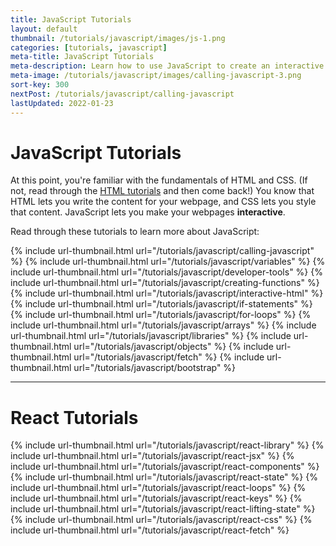 ```yaml
---
title: JavaScript Tutorials
layout: default
thumbnail: /tutorials/javascript/images/js-1.png
categories: [tutorials, javascript]
meta-title: JavaScript Tutorials
meta-description: Learn how to use JavaScript to create an interactive webpage.
meta-image: /tutorials/javascript/images/calling-javascript-3.png
sort-key: 300
nextPost: /tutorials/javascript/calling-javascript
lastUpdated: 2022-01-23
---
```


# JavaScript Tutorials

At this point, you're familiar with the fundamentals of HTML and CSS. (If not, read through the [HTML tutorials](/tutorials/html) and then come back!) You know that HTML lets you write the content for your webpage, and CSS lets you style that content. JavaScript lets you make your webpages **interactive**.

Read through these tutorials to learn more about JavaScript:

<div class="thumbnail-link-container">
{% include url-thumbnail.html url="/tutorials/javascript/calling-javascript" %}
{% include url-thumbnail.html url="/tutorials/javascript/variables" %}
{% include url-thumbnail.html url="/tutorials/javascript/developer-tools" %}
{% include url-thumbnail.html url="/tutorials/javascript/creating-functions" %}
{% include url-thumbnail.html url="/tutorials/javascript/interactive-html" %}
{% include url-thumbnail.html url="/tutorials/javascript/if-statements" %}
{% include url-thumbnail.html url="/tutorials/javascript/for-loops" %}
{% include url-thumbnail.html url="/tutorials/javascript/arrays" %}
{% include url-thumbnail.html url="/tutorials/javascript/libraries" %}
{% include url-thumbnail.html url="/tutorials/javascript/objects" %}
{% include url-thumbnail.html url="/tutorials/javascript/fetch" %}
{% include url-thumbnail.html url="/tutorials/javascript/bootstrap" %}
</div>

---

# React Tutorials

<div class="thumbnail-link-container">
{% include url-thumbnail.html url="/tutorials/javascript/react-library" %}
{% include url-thumbnail.html url="/tutorials/javascript/react-jsx" %}
{% include url-thumbnail.html url="/tutorials/javascript/react-components" %}
{% include url-thumbnail.html url="/tutorials/javascript/react-state" %}
{% include url-thumbnail.html url="/tutorials/javascript/react-loops" %}
{% include url-thumbnail.html url="/tutorials/javascript/react-keys" %}
{% include url-thumbnail.html url="/tutorials/javascript/react-lifting-state" %}
{% include url-thumbnail.html url="/tutorials/javascript/react-css" %}
{% include url-thumbnail.html url="/tutorials/javascript/react-fetch" %}
</div>
